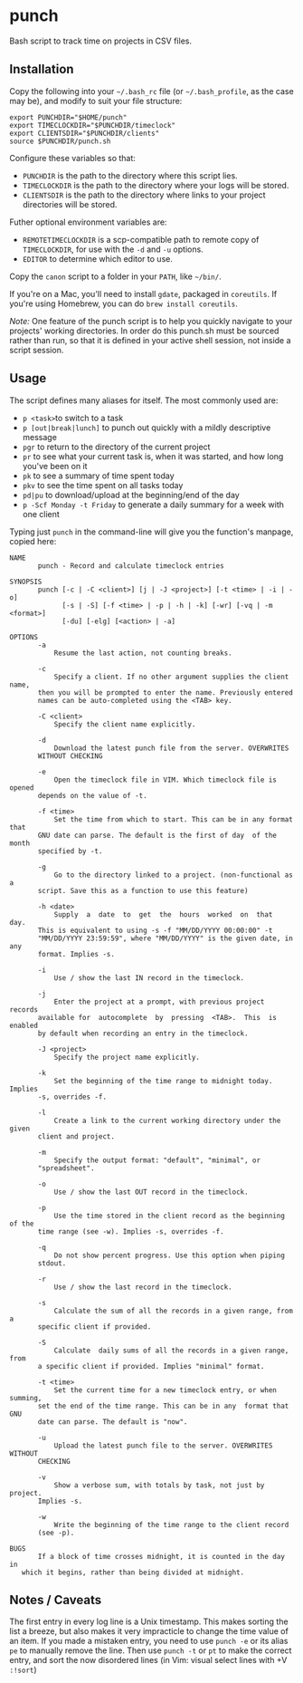 punch
=====

Bash script to track time on projects in CSV files.

Installation
------------

Copy the following into your `~/.bash_rc` file (or `~/.bash_profile`, as the
case may be), and modify to suit your file structure:

	export PUNCHDIR="$HOME/punch"
	export TIMECLOCKDIR="$PUNCHDIR/timeclock"
	export CLIENTSDIR="$PUNCHDIR/clients"
	source $PUNCHDIR/punch.sh

Configure these variables so that:

- `PUNCHDIR` is the path to the directory where this script lies.
- `TIMECLOCKDIR` is the path to the directory where your logs will be
  stored.
- `CLIENTSDIR` is the path to the directory where links to your project
  directories will be stored.

Futher optional environment variables are:
- `REMOTETIMECLOCKDIR` is a scp-compatible path to remote copy of
  `TIMECLOCKDIR`, for use with the `-d` and `-u` options.
- `EDITOR` to determine which editor to use.

Copy the `canon` script to a folder in your `PATH`, like `~/bin/`.

If you're on a Mac, you'll need to install `gdate`, packaged in `coreutils`. If
you're using Homebrew, you can do `brew install coreutils`.

_Note:_ One feature of the punch script is to help you quickly navigate to your
projects' working directories. In order do this punch.sh must be sourced rather
than run, so that it is defined in your active shell session, not inside a
script session.

Usage
-----

The script defines many aliases for itself. The most commonly used are:
- `p <task>`to switch to a task
- `p [out|break|lunch]` to punch out quickly with a mildly descriptive message
- `pgr` to return to the directory of the current project
- `pr` to see what your current task is, when it was started, and how long
  you've been on it
- `pk` to see a summary of time spent today
- `pkv` to see the time spent on all tasks today
- `pd|pu` to download/upload at the beginning/end of the day
- `p -Scf Monday -t Friday` to generate a daily summary for a week with one client

Typing just `punch` in the command-line will give you the function's manpage,
copied here:

    NAME
           punch - Record and calculate timeclock entries
    
    SYNOPSIS
           punch [-c | -C <client>] [j | -J <project>] [-t <time> | -i | -o]
                 [-s | -S] [-f <time> | -p | -h | -k] [-wr] [-vq | -m <format>]
				 [-du] [-elg] [<action> | -a]
    
    OPTIONS
           -a
               Resume the last action, not counting breaks.
    
           -c
			   Specify a client. If no other argument supplies the client name,
		   then you will be prompted to enter the name. Previously entered
		   names can be auto-completed using the <TAB> key.
    
           -C <client>
               Specify the client name explicitly.
    
           -d
			   Download the latest punch file from the server. OVERWRITES
		   WITHOUT CHECKING
    
           -e
			   Open the timeclock file in VIM. Which timeclock file is opened
		   depends on the value of -t.
    
           -f <time>
			   Set the time from which to start. This can be in any format that
		   GNU date can parse. The default is the first of day  of the month
		   specified by -t.
    
           -g
			   Go to the directory linked to a project. (non-functional as a
		   script. Save this as a function to use this feature)
    
           -h <date>
			   Supply  a  date  to  get  the  hours  worked  on  that  day.
		   This is equivalent to using -s -f "MM/DD/YYYY 00:00:00" -t
		   "MM/DD/YYYY 23:59:59", where "MM/DD/YYYY" is the given date, in any
		   format. Implies -s.
    
           -i
               Use / show the last IN record in the timeclock.
    
           -j
			   Enter the project at a prompt, with previous project records
		   available for  autocomplete  by  pressing  <TAB>.  This  is enabled
		   by default when recording an entry in the timeclock.
    
           -J <project>
               Specify the project name explicitly.
    
           -k
			   Set the beginning of the time range to midnight today.  Implies
		   -s, overrides -f.
    
           -l
			   Create a link to the current working directory under the given
		   client and project.
    
           -m
			   Specify the output format: "default", "minimal", or
		   "spreadsheet".
    
           -o
               Use / show the last OUT record in the timeclock.
    
           -p
			   Use the time stored in the client record as the beginning of the
		   time range (see -w). Implies -s, overrides -f.
    
           -q
			   Do not show percent progress. Use this option when piping
		   stdout.
    
           -r
               Use / show the last record in the timeclock.
    
           -s
			   Calculate the sum of all the records in a given range, from a
		   specific client if provided.
    
           -S
			   Calculate  daily sums of all the records in a given range, from
		   a specific client if provided. Implies "minimal" format.
    
           -t <time>
			   Set the current time for a new timeclock entry, or when summing,
		   set the end of the time range. This can be in any  format that GNU
		   date can parse. The default is "now".
    
           -u
			   Upload the latest punch file to the server. OVERWRITES WITHOUT
		   CHECKING
    
           -v
			   Show a verbose sum, with totals by task, not just by project.
		   Implies -s.
    
           -w
			   Write the beginning of the time range to the client record
		   (see -p).
    
    BUGS
		   If a block of time crosses midnight, it is counted in the day in
	   which it begins, rather than being divided at midnight.

Notes / Caveats
---------------

The first entry in every log line is a Unix timestamp. This makes sorting the
list a breeze, but also makes it very impracticle to change the time value of
an item. If you made a mistaken entry, you need to use `punch -e` or its alias
`pe` to manually remove the line. Then use `punch -t` or `pt` to make the
correct entry, and sort the now disordered lines (in Vim: visual select lines
with <Shift>+V `:!sort`)
